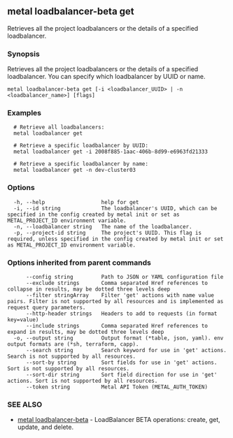 ## metal loadbalancer-beta get

Retrieves all the project loadbalancers or the details of a specified loadbalancer.

### Synopsis

Retrieves all the project loadbalancers or the details of a specified loadbalancer. You can specify which loadbalancer by UUID or name.

```
metal loadbalancer-beta get [-i <loadbalancer_UUID> | -n <loadbalancer_name>] [flags]
```

### Examples

```
  # Retrieve all loadbalancers:
  metal loadbalancer get
  
  # Retrieve a specific loadbalancer by UUID: 
  metal loadbalancer get -i 2008f885-1aac-406b-8d99-e6963fd21333

  # Retrieve a specific loadbalancer by name:
  metal loadbalancer get -n dev-cluster03
```

### Options

```
  -h, --help                  help for get
  -i, --id string             The loadbalancer's UUID, which can be specified in the config created by metal init or set as METAL_PROJECT_ID environment variable.
  -n, --loadbalancer string   The name of the loadbalancer.
  -p, --project-id string     The project's UUID. This flag is required, unless specified in the config created by metal init or set as METAL_PROJECT_ID environment variable.
```

### Options inherited from parent commands

```
      --config string         Path to JSON or YAML configuration file
      --exclude strings       Comma separated Href references to collapse in results, may be dotted three levels deep
      --filter stringArray    Filter 'get' actions with name value pairs. Filter is not supported by all resources and is implemented as request query parameters.
      --http-header strings   Headers to add to requests (in format key=value)
      --include strings       Comma separated Href references to expand in results, may be dotted three levels deep
  -o, --output string         Output format (*table, json, yaml). env output formats are (*sh, terraform, capp).
      --search string         Search keyword for use in 'get' actions. Search is not supported by all resources.
      --sort-by string        Sort fields for use in 'get' actions. Sort is not supported by all resources.
      --sort-dir string       Sort field direction for use in 'get' actions. Sort is not supported by all resources.
      --token string          Metal API Token (METAL_AUTH_TOKEN)
```

### SEE ALSO

* [metal loadbalancer-beta](metal_loadbalancer-beta.md)	 - LoadBalancer BETA operations: create, get, update, and delete.

